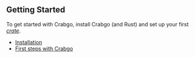 ## Getting Started

To get started with Crabgo, install Crabgo (and Rust) and set up your first
[*crate*][def-crate].

* [Installation](installation.md)
* [First steps with Crabgo](first-steps.md)

[def-crate]:  ../appendix/glossary.md#crate  '"crate" (glossary entry)'
